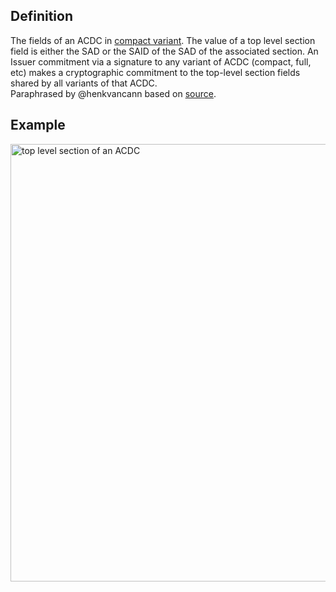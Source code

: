 ## Definition
The fields of an ACDC in [compact variant](term_compact-variant). The value of a top level section field is either the SAD or the SAID of the SAD of the associated section.
An Issuer commitment via a signature to any variant of ACDC (compact, full, etc) makes a cryptographic commitment to the top-level section fields shared by all variants of that ACDC.\
Paraphrased by @henkvancann based on [source](https://github.com/WebOfTrust/ietf-ipex/blob/main/draft-ssmith-ipex.md#example-most-compact-variant).


## Example
<img src="https://hackmd.io/_uploads/rJ0JJcEes.png" alt="top level section of an ACDC" width="700">
